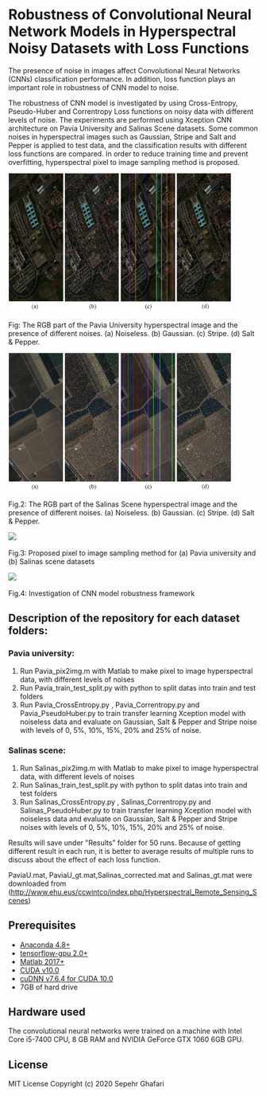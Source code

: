 # Robustness of Convolutional Neural Network Models in Hyperspectral Noisy Datasets with Loss Functions

The presence of noise in images affect Convolutional Neural Networks (CNNs) classification performance. In addition, loss function plays an important role in robustness of CNN model to noise.

The robustness of CNN model is investigated by using Cross-Entropy, Pseudo-Huber and Correntropy Loss functions on noisy data with different levels of noise.
The experiments are performed using Xception CNN architecture on Pavia University and Salinas Scene datasets. Some common noises in hyperspectral images such as Gaussian, Stripe and Salt and Pepper is applied to test data, and the classification results with different loss functions are compared. In order to reduce training time and prevent overfitting, hyperspectral pixel to image sampling method is proposed.

<img src="figure/pavia_noises.png" width="450"/>

Fig: The RGB part of the Pavia University hyperspectral image and the presence of different noises. (a) Noiseless. (b) Gaussian. (c) Stripe. (d) Salt & Pepper.

<img src="figure/salinas_noises.png" width="450"/>

Fig.2: The RGB part of the Salinas Scene hyperspectral image and the presence of different noises. (a) Noiseless. (b) Gaussian. (c) Stripe. (d) Salt & Pepper.

<img src="figure/sampling.png" width="500"/>

Fig.3: Proposed pixel to image sampling method for (a) Pavia university and (b) Salinas scene datasets

<img src="figure/framework.png" width="500"/>

Fig.4: Investigation of CNN model robustness framework

Description of the repository for each dataset folders:
-------------------------------------------------------
### Pavia university:
1) Run Pavia_pix2img.m with Matlab to make pixel to image hyperspectral data, with different levels of noises
2) Run Pavia_train_test_split.py with python to split datas into train and test folders
3) Run Pavia_CrossEntropy.py , Pavia_Correntropy.py and Pavia_PseudoHuber.py to train transfer learning Xception model with noiseless data and evaluate on Gaussian, Salt & Pepper and Stripe noise with levels of 0, 5%, 10%, 15%, 20% and 25% of noise.

### Salinas scene:
1) Run Salinas_pix2img.m with Matlab to make pixel to image hyperspectral data, with different levels of noises
2) Run Salinas_train_test_split.py with python to split datas into train and test folders
3) Run Salinas_CrossEntropy.py , Salinas_Correntropy.py and Salinas_PseudoHuber.py to train transfer learning Xception model with noiseless data and evaluate on Gaussian, Salt & Pepper and Stripe noises with levels of 0, 5%, 10%, 15%, 20% and 25% of noise.

Results will save under "Results" folder for 50 runs. Because of getting different result in each run, it is better to average results of multiple runs to discuss about the effect of each loss function.

PaviaU.mat, PaviaU_gt.mat,Salinas_corrected.mat and Salinas_gt.mat were downloaded from (http://www.ehu.eus/ccwintco/index.php/Hyperspectral_Remote_Sensing_Scenes)


## Prerequisites

- [Anaconda 4.8+](https://www.anaconda.com/download/)
- [tensorflow-gpu 2.0+](https://anaconda.org/anaconda/tensorflow-gpu)
- [Matlab 2017+](https://www.mathworks.com/products/matlab.html)
- [CUDA v10.0](https://developer.nvidia.com/cuda-10.0-download-archive)
- [cuDNN v7.6.4 for CUDA 10.0](https://developer.nvidia.com/rdp/cudnn-archive)
- 7GB of hard drive

## Hardware used
The convolutional neural networks were trained on a machine with Intel Core i5-7400 CPU, 8 GB RAM and NVIDIA GeForce GTX 1060 6GB GPU.

## License
MIT License
Copyright (c) 2020 Sepehr Ghafari
